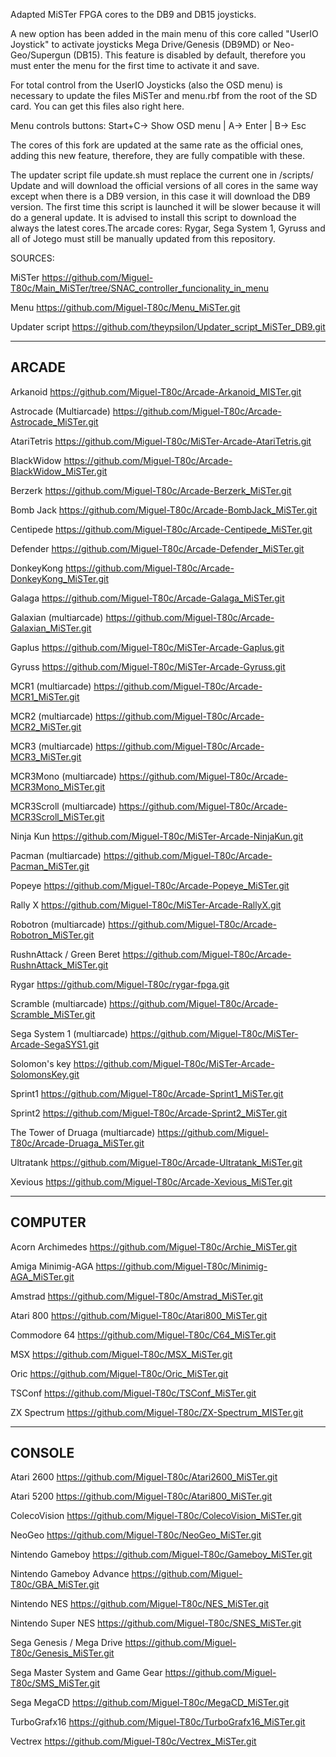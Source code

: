 Adapted MiSTer FPGA cores to the DB9 and DB15 joysticks.

A new option has been added in the main menu of this core called "UserIO Joystick" to activate joysticks 
Mega Drive/Genesis (DB9MD) or Neo-Geo/Supergun (DB15). This feature is disabled by default, therefore you
must enter the menu for the first time to activate it and save.

For total control from the UserIO Joysticks (also the OSD menu) is necessary to update the files 
MiSTer and menu.rbf from the root of the SD card. You can get this files also right here. 

Menu controls buttons:  Start+C-> Show OSD menu  |  A-> Enter  |  B-> Esc

The cores of this fork are updated at the same rate as the official ones, adding this new feature, therefore, they are fully compatible with these.

The updater script file update.sh must replace the current one in /scripts/ Update and will download the official versions of all cores in the same way except when there is a DB9 version, in this case it will download the DB9 version. The first time this script is launched it will be slower because it will do a general update. It is advised to install this script to download the always the latest cores.The arcade cores: Rygar, Sega System 1, Gyruss and all of Jotego must still be manually updated from this repository.

SOURCES:

MiSTer
https://github.com/Miguel-T80c/Main_MiSTer/tree/SNAC_controller_funcionality_in_menu

Menu
https://github.com/Miguel-T80c/Menu_MiSTer.git

Updater script
https://github.com/theypsilon/Updater_script_MiSTer_DB9.git

------
ARCADE
------
Arkanoid
https://github.com/Miguel-T80c/Arcade-Arkanoid_MISTer.git

Astrocade (Multiarcade)
https://github.com/Miguel-T80c/Arcade-Astrocade_MiSTer.git

AtariTetris
https://github.com/Miguel-T80c/MiSTer-Arcade-AtariTetris.git

BlackWidow
https://github.com/Miguel-T80c/Arcade-BlackWidow_MiSTer.git

Berzerk
https://github.com/Miguel-T80c/Arcade-Berzerk_MiSTer.git

Bomb Jack
https://github.com/Miguel-T80c/Arcade-BombJack_MiSTer.git

Centipede
https://github.com/Miguel-T80c/Arcade-Centipede_MiSTer.git

Defender
https://github.com/Miguel-T80c/Arcade-Defender_MiSTer.git

DonkeyKong
https://github.com/Miguel-T80c/Arcade-DonkeyKong_MiSTer.git

Galaga
https://github.com/Miguel-T80c/Arcade-Galaga_MiSTer.git

Galaxian (multiarcade)
https://github.com/Miguel-T80c/Arcade-Galaxian_MiSTer.git

Gaplus
https://github.com/Miguel-T80c/MiSTer-Arcade-Gaplus.git

Gyruss
https://github.com/Miguel-T80c/MiSTer-Arcade-Gyruss.git

MCR1 (multiarcade)
https://github.com/Miguel-T80c/Arcade-MCR1_MiSTer.git

MCR2 (multiarcade)
https://github.com/Miguel-T80c/Arcade-MCR2_MiSTer.git

MCR3 (multiarcade)
https://github.com/Miguel-T80c/Arcade-MCR3_MiSTer.git

MCR3Mono (multiarcade)
https://github.com/Miguel-T80c/Arcade-MCR3Mono_MiSTer.git

MCR3Scroll (multiarcade)
https://github.com/Miguel-T80c/Arcade-MCR3Scroll_MiSTer.git

Ninja Kun
https://github.com/Miguel-T80c/MiSTer-Arcade-NinjaKun.git

Pacman (multiarcade)
https://github.com/Miguel-T80c/Arcade-Pacman_MiSTer.git

Popeye
https://github.com/Miguel-T80c/Arcade-Popeye_MiSTer.git

Rally X
https://github.com/Miguel-T80c/MiSTer-Arcade-RallyX.git

Robotron (multiarcade)
https://github.com/Miguel-T80c/Arcade-Robotron_MiSTer.git

RushnAttack / Green Beret
https://github.com/Miguel-T80c/Arcade-RushnAttack_MiSTer.git

Rygar
https://github.com/Miguel-T80c/rygar-fpga.git

Scramble (multiarcade)
https://github.com/Miguel-T80c/Arcade-Scramble_MiSTer.git

Sega System 1 (multiarcade)
https://github.com/Miguel-T80c/MiSTer-Arcade-SegaSYS1.git

Solomon's key
https://github.com/Miguel-T80c/MiSTer-Arcade-SolomonsKey.git

Sprint1
https://github.com/Miguel-T80c/Arcade-Sprint1_MiSTer.git

Sprint2
https://github.com/Miguel-T80c/Arcade-Sprint2_MiSTer.git

The Tower of Druaga (multiarcade)
https://github.com/Miguel-T80c/Arcade-Druaga_MiSTer.git

Ultratank
https://github.com/Miguel-T80c/Arcade-Ultratank_MiSTer.git

Xevious
https://github.com/Miguel-T80c/Arcade-Xevious_MiSTer.git

--------
COMPUTER
--------
Acorn Archimedes
https://github.com/Miguel-T80c/Archie_MiSTer.git

Amiga Minimig-AGA
https://github.com/Miguel-T80c/Minimig-AGA_MiSTer.git

Amstrad
https://github.com/Miguel-T80c/Amstrad_MiSTer.git

Atari 800
https://github.com/Miguel-T80c/Atari800_MiSTer.git

Commodore 64
https://github.com/Miguel-T80c/C64_MiSTer.git

MSX
https://github.com/Miguel-T80c/MSX_MiSTer.git

Oric
https://github.com/Miguel-T80c/Oric_MiSTer.git

TSConf
https://github.com/Miguel-T80c/TSConf_MiSTer.git

ZX Spectrum
https://github.com/Miguel-T80c/ZX-Spectrum_MISTer.git

-------
CONSOLE
-------
Atari 2600
https://github.com/Miguel-T80c/Atari2600_MiSTer.git

Atari 5200
https://github.com/Miguel-T80c/Atari800_MiSTer.git

ColecoVision
https://github.com/Miguel-T80c/ColecoVision_MiSTer.git

NeoGeo
https://github.com/Miguel-T80c/NeoGeo_MiSTer.git

Nintendo Gameboy
https://github.com/Miguel-T80c/Gameboy_MiSTer.git

Nintendo Gameboy Advance
https://github.com/Miguel-T80c/GBA_MiSTer.git

Nintendo NES
https://github.com/Miguel-T80c/NES_MiSTer.git

Nintendo Super NES
https://github.com/Miguel-T80c/SNES_MiSTer.git

Sega Genesis / Mega Drive
https://github.com/Miguel-T80c/Genesis_MiSTer.git

Sega Master System and Game Gear
https://github.com/Miguel-T80c/SMS_MiSTer.git

Sega MegaCD
https://github.com/Miguel-T80c/MegaCD_MiSTer.git

TurboGrafx16
https://github.com/Miguel-T80c/TurboGrafx16_MiSTer.git

Vectrex
https://github.com/Miguel-T80c/Vectrex_MiSTer.git
